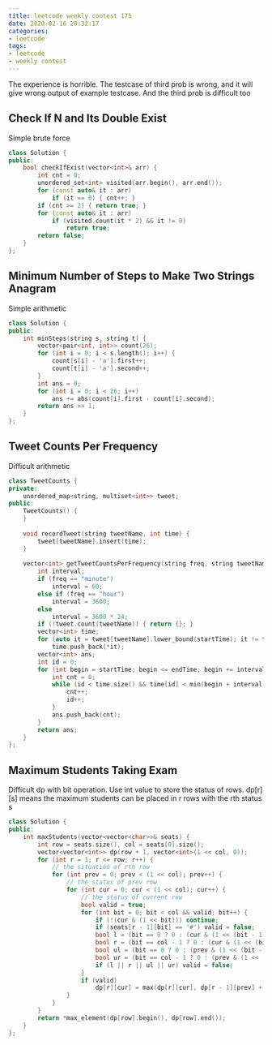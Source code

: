 ```yaml
---
title: leetcode weekly contest 175
date: 2020-02-16 20:32:17
categories:
- leetcode
tags:
- leetcode
- weekly contest
---
```


The experience is horrible. The testcase of third prob is wrong, and it will give wrong output of example testcase. And the third prob is difficult too

<!--more-->

## Check If N and Its Double Exist
Simple brute force

```c++
class Solution {
public:
    bool checkIfExist(vector<int>& arr) {
        int cnt = 0;
        unordered_set<int> visited(arr.begin(), arr.end());
        for (const auto& it : arr)
            if (it == 0) { cnt++; }
        if (cnt >= 2) { return true; }
        for (const auto& it : arr)
            if (visited.count(it * 2) && it != 0)
                return true;
        return false;
    }
};
```

## Minimum Number of Steps to Make Two Strings Anagram
Simple arithmetic
```c++
class Solution {
public:
    int minSteps(string s, string t) {
        vector<pair<int, int>> count(26);
        for (int i = 0; i < s.length(); i++) {
            count[s[i] - 'a'].first++;
            count[t[i] - 'a'].second++;
        }
        int ans = 0;
        for (int i = 0; i < 26; i++)
            ans += abs(count[i].first - count[i].second);
        return ans >> 1;
    }
};
```

## Tweet Counts Per Frequency
Difficult arithmetic

```c++
class TweetCounts {
private:
    unordered_map<string, multiset<int>> tweet;
public:
    TweetCounts() {
    }
    
    void recordTweet(string tweetName, int time) {
        tweet[tweetName].insert(time);
    }
    
    vector<int> getTweetCountsPerFrequency(string freq, string tweetName, int startTime, int endTime) {
        int interval;
        if (freq == "minute")
            interval = 60;
        else if (freq == "hour")
            interval = 3600;
        else
            interval = 3600 * 24;
        if (!tweet.count(tweetName)) { return {}; }
        vector<int> time;
        for (auto it = tweet[tweetName].lower_bound(startTime); it != tweet[tweetName].end() && *it <= endTime; it++)
            time.push_back(*it);
        vector<int> ans;
        int id = 0;
        for (int begin = startTime; begin <= endTime; begin += interval) {
            int cnt = 0;
            while (id < time.size() && time[id] < min(begin + interval, endTime + 1)) {
                cnt++;
                id++;
            }
            ans.push_back(cnt);
        }
        return ans;
    }
};
```

## Maximum Students Taking Exam
Difficult dp with bit operation. Use int value to store the status of rows.
dp[r][s] means the maximum students can be placed in r rows with the rth status s

```c++
class Solution {
public:
    int maxStudents(vector<vector<char>>& seats) {
        int row = seats.size(), col = seats[0].size();
        vector<vector<int>> dp(row + 1, vector<int>(1 << col, 0));
        for (int r = 1; r <= row; r++) {
            // the situation of rth row
            for (int prev = 0; prev < (1 << col); prev++) {
                // the status of prev row
                for (int cur = 0; cur < (1 << col); cur++) {
                    // the status of current row
                    bool valid = true;
                    for (int bit = 0; bit < col && valid; bit++) {
                        if (!(cur & (1 << bit))) continue;
                        if (seats[r - 1][bit] == '#') valid = false;
                        bool l = (bit == 0 ? 0 : (cur & (1 << (bit - 1))));
                        bool r = (bit == col - 1 ? 0 : (cur & (1 << (bit + 1))));
                        bool ul = (bit == 0 ? 0 : (prev & (1 << (bit - 1))));
                        bool ur = (bit == col - 1 ? 0 : (prev & (1 << (bit + 1))));
                        if (l || r || ul || ur) valid = false;
                    }
                    if (valid)
                        dp[r][cur] = max(dp[r][cur], dp[r - 1][prev] + __builtin_popcount(cur));
                }
            }
        }
        return *max_element(dp[row].begin(), dp[row].end());
    }
};
```
